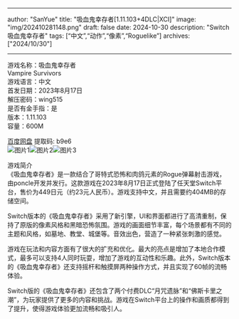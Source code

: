 
---
author: "SanYue"
title: "吸血鬼幸存者[1.11.103+4DLC|XCI]"
image: "img/202410281148.png"
draft: false
date: 2024-10-30
description: "Switch 吸血鬼幸存者"
tags: [“中文”,“动作”,“像素”,“Roguelike”]
archives: ["2024/10/30"]

---

游戏名称：吸血鬼幸存者   
Vampire Survivors    
游戏语言：中文  
首发日期：2023年8月17日  
解压密码：wing515  
是否有金手指：是  
版本：1.11.103   
容量：600M

[百度网盘](https://pan.baidu.com/s/1mxG1nXwRTcpM7tv_-tpNNg) 提取码: b9e6  
![图片1](img/1ec75b805.jpg)![图片2](img/9ab6424ff9fe.jpg)![图片3](img/b444801d.jpg)  

游戏简介  
《吸血鬼幸存者》是一款结合了哥特式恐怖和肉鸽元素的Rogue弹幕射击游戏，由poncle开发并发行。这款游戏在2023年8月17日正式登陆了任天堂Switch平台，售价为449日元（约23元人民币）。游戏支持中文，并且需要约404MB的存储空间。

Switch版本的《吸血鬼幸存者》采用了新引擎，UI和界面都进行了高清重制，保持了原版的像素风格和黑暗恐怖氛围。游戏的画面细节丰富，每个场景都有不同的主题和风格，如墓地、教堂、城堡等。音效出色，营造了一种紧张刺激的感觉。

游戏在玩法和内容方面有了很大的扩充和优化。最大的亮点是增加了本地合作模式，最多可以支持4人同时玩耍，增加了游戏的互动性和乐趣。此外，Switch版本的《吸血鬼幸存者》还支持摇杆和触摸屏两种操作方式，并且实现了60帧的流畅体验。

Switch版的《吸血鬼幸存者》还包含了两个付费DLC“月咒遗脉”和“佛斯卡里之潮”，为玩家提供了更多的内容和挑战。游戏在Switch平台上的操作和画质都得到了提升，使得游戏体验更加流畅和吸引人。
